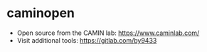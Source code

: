 # caminopen
- Open source from the CAMIN lab: https://www.caminlab.com/
- Visit additional tools: https://gitlab.com/by9433
